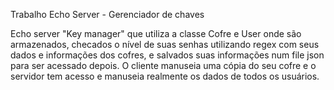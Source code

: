 Trabalho Echo Server - Gerenciador de chaves

Echo server "Key manager" que utiliza a classe Cofre e User onde
são armazenados, checados o nível de suas senhas utilizando regex 
com seus dados e informações dos cofres, e salvados suas informações
num file json para ser acessado depois.
O cliente manuseia uma cópia do seu cofre e o servidor tem acesso e manuseia 
realmente os dados de todos os usuários.